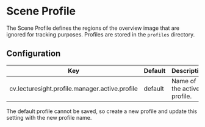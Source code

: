 # Scene Profile

The Scene Profile defines the regions of the overview image that are ignored for tracking purposes. Profiles are stored in the `profiles` directory.

## Configuration

| Key                                   | Default   | Description |
|---------------------------------------|-----------|-------------------------------------------|
cv.lecturesight.profile.manager.active.profile | default | Name of the active profile. |

The default profile cannot be saved, so create a new profile and update this setting with the new profile name.
